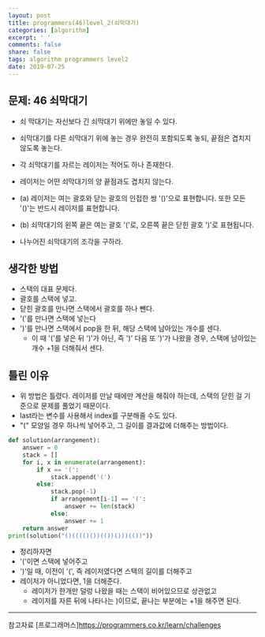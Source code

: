 ```yaml
---
layout: post
title: programmers(46)level_2(쇠막대기)
categories: [algorithm]
excerpt: ' '
comments: false
share: false
tags: algorithm programmers level2
date: 2019-07-25
---
```


## 문제: 46 쇠막대기

- 쇠 막대기는 자신보다 긴 쇠막대기 위에만 놓일 수 있다.
- 쇠막대기를 다른 쇠막대기 위에 놓는 경우 완전히 포함되도록 놓되, 끝점은 겹치지 않도록 놓는다.
- 각 쇠막대기를 자르는 레이저는 적어도 하나 존재한다.
- 레이저는 어떤 쇠막대기의 양 끝점과도 겹치지 않는다.

- (a) 레이저는 여는 괄호와 닫는 괄호의 인접한 쌍 '()'으로 표현합니다. 또한 모든 '()'는 반드시 레이저를 표현합니다.
- (b) 쇠막대기의 왼쪽 끝은 여는 괄호 '('로, 오른쪽 끝은 닫힌 괄호 ')'로 표현됩니다.

- 나누어진 쇠막대기의 조각을 구하라.

## 생각한 방법

- 스택의 대표 문제다.
- 괄호를 스택에 넣고.
- 닫힌 괄호를 만나면 스택에서 괄호를 하나 뺀다.
- '('를 만나면 스택에 넣는다
- ')'를 만나면 스택에서 pop을 한 뒤, 해당 스택에 남아있는 개수를 센다.
  - 이 때 '('를 넣은 뒤 ')'가 아닌, 즉 ')' 다음 또 ')'가 나왔을 경우, 스택에 남아있는 개수 +1을 더해줘서 센다.

## 틀린 이유

- 위 방법은 틀렸다. 레이저를 만날 때에만 계산을 해줘야 하는데, 스택의 닫힌 걸 기준으로 문제를 풀었기 때문이다.
- last라는 변수를 사용해서 index를 구분해줄 수도 있다.
- "(" 모양일 경우 하나씩 넣어주고, 그 길이를 결과값에 더해주는 방법이다.

```python
def solution(arrangement):
    answer = 0
    stack = []
    for i, x in enumerate(arrangement):
        if x == '(':
            stack.append('(')
        else:
            stack.pop(-1)
            if arrangement[i-1] == '(':
                answer += len(stack)
            else:
                answer += 1
    return answer
print(solution("()(((()())(())()))(())"))
```

- 정리하자면
- '('이면 스택에 넣어주고
- ')'일 때, 이전이 '(', 즉 레이저였다면 스택의 길이를 더해주고
- 레이저가 아니었다면, 1을 더해준다.
  - 레이저가 한개만 덜렁 나왔을 때는 스택이 비어있으므로 상관없고
  - 레이저를 자른 뒤에 나타나는 )이므로, 끝나는 부분에는 +1을 해주면 된다.

---

참고자료
[프로그래머스]<https://programmers.co.kr/learn/challenges>
